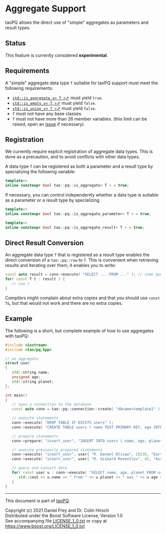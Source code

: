 # Aggregate Support

taoPQ allows the direct use of "simple" aggregates as parameters and result types.

## Status

This feature is currently considered **experimental**.

## Requirements

A "simple" aggregate data type `T` suitable for taoPQ support must meet the following requirements:

* [`std::is_aggregate_v< T >`➚](https://en.cppreference.com/w/cpp/types/is_aggregate) must yield `true`.
* [`std::is_empty_v< T >`➚](https://en.cppreference.com/w/cpp/types/is_empty) must yield `false`.
* [`std::is_union_v< T >`➚](https://en.cppreference.com/w/cpp/types/is_union) must yield `false`.
* `T` must not have any base classes.
* `T` must not have more than 26 member variables. (this limit can be raised, open an [issue](https://github.com/taocpp/taopq/issues) if necessary)

## Registration

We currently require explicit registration of aggregate data types.
This is done as a precaution, and to avoid conflicts with other data types.

A data type `T` can be registered as both a parameter and a result type by specializing the following variable:

```c++
template<>
inline constexpr bool tao::pq::is_aggregate< T > = true;
```

If necessary, you can control independently whether a data type is suitable as a parameter or a result type by specializing

```c++
template<>
inline constexpr bool tao::pq::is_aggregate_parameter< T > = true;

template<>
inline constexpr bool tao::pq::is_aggregate_result< T > = true;
```

## Direct Result Conversion

An aggregate data type `T` that is registered as a result type enables the direct conversion of a `tao::pq::row` to `T`.
This is convenient when retrieving results and iterating over them, it enables you to write:

```c++
const auto result = conn->execute( "SELECT ... FROM ..." ); // some query
for( const T t : result ) {
   // use t
}
```

Compilers might complain about extra copies and that you should use `const T&`, but that would not work and there are no extra copies.

## Example

The following is a short, but complete example of how to use aggregates with taoPQ:

```c++
#include <iostream>
#include <tao/pq.hpp>

// an aggregate
struct user
{
   std::string name;
   unsigned age;
   std::string planet;
};

int main()
{
   // open a connection to the database
   const auto conn = tao::pq::connection::create( "dbname=template1" );

   // execute statements
   conn->execute( "DROP TABLE IF EXISTS users" );
   conn->execute( "CREATE TABLE users ( name TEXT PRIMARY KEY, age INTEGER NOT NULL, planet TEXT NOT NULL )" );

   // prepare statements
   conn->prepare( "insert_user", "INSERT INTO users ( name, age, planet ) VALUES ( $1, $2, $3 )" );

   // execute previously prepared statements
   conn->execute( "insert_user", user{ "R. Daneel Olivaw", 19230, "Earth" } );
   conn->execute( "insert_user", user{ "R. Giskard Reventlov", 42, "Aurora" } );

   // query and convert data
   for( const user u : conn->execute( "SELECT name, age, planet FROM users" ) ) {
      std::cout << u.name << " from " << u.planet << " was " << u.age << " years old.\n";
   }
}
```

---

This document is part of [taoPQ](https://github.com/taocpp/taopq).

Copyright (c) 2021 Daniel Frey and Dr. Colin Hirsch<br>
Distributed under the Boost Software License, Version 1.0<br>
See accompanying file [LICENSE_1_0.txt](../LICENSE_1_0.txt) or copy at https://www.boost.org/LICENSE_1_0.txt
